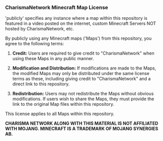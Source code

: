 ### CharismaNetwork Minecraft Map License

'publicly' specifies any instance where a map within this repository is featured in a video posted on the internet, custom Minecraft Servers NOT hosted by CharismaNetwork, etc.

By publicly using any Minecraft maps ('Maps') from this repository, you agree to the following terms:

1. **Credit:** Users are required to give credit to "CharismaNetwork" when using these Maps in any public manner.

2. **Modification and Distribution:** If modifications are made to the Maps, the modified Maps may only be distributed under the same license terms as these, including giving credit to "CharismaNetwork" and a direct link to this repository.

3. **Redistribution:** Users may not redistribute the Maps without obvious modifications. If users wish to share the Maps, they must provide the link to the original Map files within this repository.

This license applies to all Maps within this repository.

**CHARISMA NETWORK ALONG WITH THIS MATERIAL IS NOT AFFILIATED WITH MOJANG. MINECRAFT IS A TRADEMARK OF MOJANG SYNERGIES AB.**
